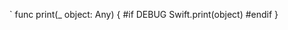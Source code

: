 <!--
title:   Xcode  製品版でprintを出力しない例
tags:    Swift
id:      13d9e519fed6d537e41d
private: false
-->
`
func print(_ object: Any) {
    #if DEBUG
      Swift.print(object)
    #endif
}